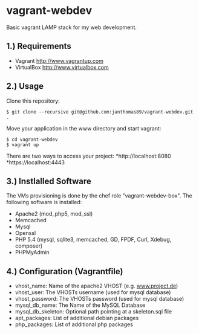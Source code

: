 vagrant-webdev
==============

Basic vagrant LAMP stack for my web development.


1.) Requirements
------------
* Vagrant <http://www.vagrantup.com>
* VirtualBox <http://www.virtualbox.com>


2.) Usage
------------
Clone this repository:

	$ git clone --recursive git@github.com:janthomas89/vagrant-webdev.git .

Move your application in the www directory and start vagrant:

	$ cd vagrant-webdev
	$ vagrant up

There are two ways to access your project:
*http://localhost:8080
*https://localhost:4443


3.) Instlalled Software
------------
The VMs provisioning is done by the chef role "vagrant-webdev-box". The following software is installed:
* Apache2 (mod_php5, mod_ssl)
* Memcached
* Mysql
* Openssl
* PHP 5.4 (mysql, sqlite3, memcached, GD, FPDF, Curl, Xdebug, composer)
* PHPMyAdmin


4.) Configuration (Vagrantfile)
------------
* vhost_name: Name of the apache2 VHOST (e.g. www.project.de)
* vhost_user: The VHOSTs username (used for mysql database)
* vhost_password: The VHOSTs password (used for mysql database)
* mysql_db_name: The Name of the MySQL Database
* mysql_db_skeleton: Optional path pointing at a skeleton.sql file
* apt_packages: List of additional debian packages
* php_packages: List of additional php packages
